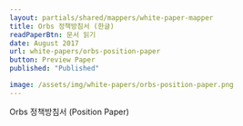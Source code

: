 ```yaml
---
layout: partials/shared/mappers/white-paper-mapper
title: Orbs 정책방침서 (한글)
readPaperBtn: 문서 읽기
date: August 2017
url: white-papers/orbs-position-paper
button: Preview Paper
published: "Published"

image: /assets/img/white-papers/orbs-position-paper.png
---
```


Orbs 정책방침서 (Position Paper)
